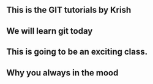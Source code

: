 ## This is the GIT tutorials by Krish

## We will learn git today

## This is going to be an exciting class.

## Why you always in the mood